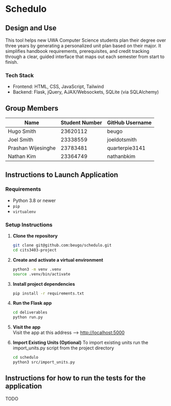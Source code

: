 # Schedulo


## Design and Use

This tool helps new UWA Computer Science students plan their degree over three years by generating a personalized unit plan based on their major. It simplifies handbook requirements, prerequisites, and credit tracking through a clear, guided interface that maps out each semester from start to finish.

### Tech Stack
- Frontend: HTML, CSS, JavaScript, Tailwind
- Backend: Flask, jQuery, AJAX/Websockets, SQLite (via SQLAlchemy)

## Group Members
| Name               | Student Number | GitHub Username   |
|--------------------|----------------|--------------------|
| Hugo Smith         | 23620112       | beugo              |
| Joel Smith         | 23338559       | joeldotsmith       |
| Prashan Wijesinghe | 23783481       | quarterpie3141     |
| Nathan Kim         | 23364749       | nathanbkim         |


## Instructions to Launch Application
### Requirements

- Python 3.8 or newer
- `pip`
- `virtualenv`

### Setup Instructions

1. **Clone the repository**
   ```bash
   git clone git@github.com:beugo/schedulo.git
   cd cits3403-project
   ```

2. **Create and activate a virtual environment**
   ```bash
   python3 -m venv .venv
   source .venv/bin/activate
   ```

3. **Install project dependencies**
   ```bash
   pip install -r requirements.txt
   ```

4. **Run the Flask app**
   ```bash
   cd deliverables
   python run.py
   ```

5. **Visit the app**  
   Visit the app at this address --> [http://localhost:5000](http://localhost:5000)

6. **Import Existing Units (Optional)**
   To import existing units run the import_units.py script from the project directory
   ```bash
   cd schedulo
   python3 src/import_units.py
   ```

## Instructions for how to run the tests for the application

TODO
